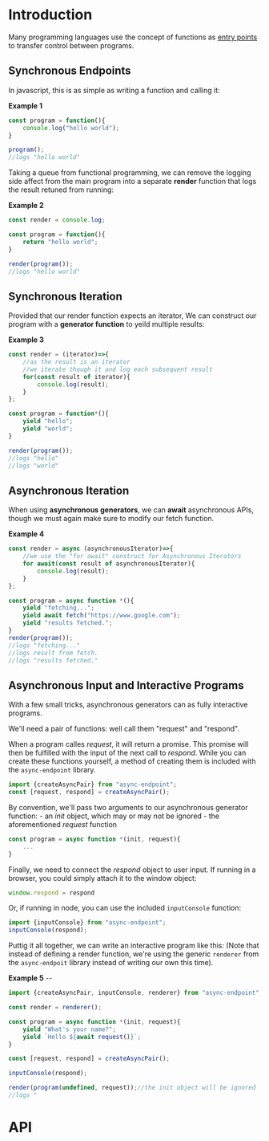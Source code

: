
# <a name="introduction"></a>Introduction

Many programming languages use the concept of functions as [entry points](https://en.wikipedia.org/wiki/Entry_point) to transfer control between programs.


## <a name="introduction-synchronous-endpoints"></a> Synchronous Endpoints

In javascript, this is as simple as writing a function and calling it:

**Example 1**
```javascript
const program = function(){
    console.log("hello world");
}

program();
//logs "hello world"
```

Taking a queue from functional programming, we can remove the logging side affect from the main program
into a separate __render__ function that logs the result retuned from running:

**Example 2**
```javascript
const render = console.log;

const program = function(){
    return "hello world";
}

render(program());
//logs "hello world"
```

## <a name="introduction-synchronous-iteration"></a> Synchronous Iteration

Provided that our render function expects an iterator,
We can construct our program with a __generator function__ to yeild multiple results:

**Example 3**
```javascript
const render = (iterator)=>{
    //as the result is an iterator
    //we iterate though it and log each subsequent result 
    for(const result of iterator){
        console.log(result);
    }
};

const program = function*(){
    yield "hello";
    yield "world";
}

render(program());
//logs "hello"
//logs "world"
```

## <a name="introduction-asynchronous-iteration"></a> Asynchronous Iteration

When using __asynchronous generators__, we can __await__ asynchronous APIs,
though we must again make sure to modify our fetch function.

**Example 4**
```javascript
const render = async (asynchronousIterator)=>{
    //we use the "for await" construct for Asynchronous Iterators
    for await(const result of asynchronousIterator){
        console.log(result);
    }
};

const program = async function *(){
    yield "fetching...";
    yield await fetch("https://www.google.com");
    yield "results fetched.";
}
render(program());
//logs "fetching..."
//logs result from fetch.
//logs "results fetched."
```

## <a name="introduction-asynchronous-input"></a> Asynchronous Input and Interactive Programs

With a few small tricks, asynchronous generators can as fully interactive programs.

We'll need a pair of functions: well call them "request" and "respond".

When a program calles _request_, it will return a promise.
This promise will then be fulfilled with the input of the next call to _respond_.
While you can create these functions yourself,
a method of creating them is included with the `async-endpoint` library.

```javascript
import {createAsyncPair} from "async-endpoint";
const [request, respond] = createAsyncPair();
```

By convention, we'll pass two arguments to our asynchronous generator function:
    - an _init_ object, which may or may not be ignored
    - the aforementioned _request_ function

```javascript
const program = async function *(init, request){
    ...
}
```

Finally, we need to connect the _respond_ object to user input.
If running in a browser, you could simply attach it to the window object:

```javascript
window.respond = respond
```

Or, if running in node, you can use the included `inputConsole` function:

```javascript
import {inputConsole} from "async-endpoint";
inputConsole(respond);
```

Puttig it all together, we can write an interactive program like this:
(Note that instead of defining a render function, we're using the
generic `renderer` from the `async-endpoit` library instead of writing our own this time).

**Example 5** -- 
```javascript
import {createAsyncPair, inputConsole, renderer} from "async-endpoint";

const render = renderer();

const program = async function *(init, request){
    yield "What's your name?";
    yield `Hello ${await request()}`;
}

const [request, respond] = createAsyncPair();

inputConsole(respond);

render(program(undefined, request));//the init object will be ignored
//logs "
```
# <a name="application-programming-interface"></a> API
